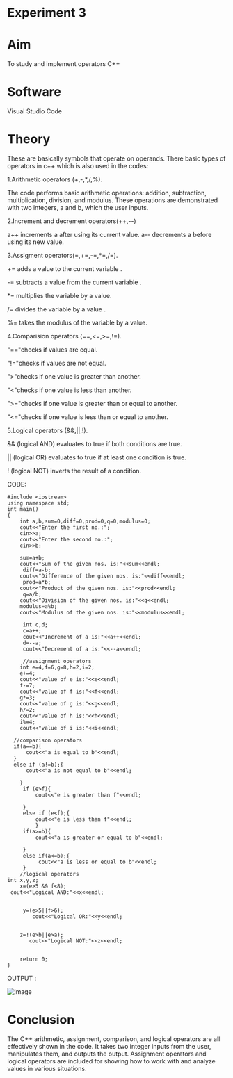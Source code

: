 # Experiment 3
# Aim 
To study and implement operators C++

# Software
Visual Studio Code

# Theory 
These are basically symbols that operate on operands. There basic types of operators in c++ which is also used in the codes:

1.Arithmetic operators (+,-,*,/,%). 

The code performs basic arithmetic operations: addition, subtraction, multiplication, division, and modulus. These operations are demonstrated with two integers, a and b, which the user inputs.

2.Increment and decrement operators(++,--)
   
a++ increments a after using its current value. a-- decrements a before using its new value.
   
3.Assigment operators(=,+=,-=,*=,/=). 

+= adds a value to the current variable .

-= subtracts a value from the current variable .

*= multiplies the variable by a value.

/= divides the variable by a value .

%= takes the modulus of the variable by a value.


4.Comparision operators (==,<=,>=,!=).
   
"=="checks if values are equal.

"!="checks if values are not equal.

">"checks if one value is greater than another.

"<"checks if one value is less than another.

">="checks if one value is greater than or equal to another.

"<="checks if one value is less than or equal to another.

   
5.Logical operators (&&,||,!). 

&& (logical AND) evaluates to true if both conditions are true.

|| (logical OR) evaluates to true if at least one condition is true.

! (logical NOT) inverts the result of a condition.

CODE:
```
#include <iostream>
using namespace std;
int main()
{
    int a,b,sum=0,diff=0,prod=0,q=0,modulus=0;
    cout<<"Enter the first no.:";
    cin>>a;
    cout<<"Enter the second no.:";
    cin>>b;
   
    sum=a+b;
    cout<<"Sum of the given nos. is:"<<sum<<endl;
     diff=a-b;
    cout<<"Difference of the given nos. is:"<<diff<<endl;
     prod=a*b;
    cout<<"Product of the given nos. is:"<<prod<<endl;
     q=a/b;
    cout<<"Division of the given nos. is:"<<q<<endl;
    modulus=a%b;
    cout<<"Modulus of the given nos. is:"<<modulus<<endl;

     int c,d;
     c=a++;
     cout<<"Increment of a is:"<<a++<<endl;
     d=--a;
     cout<<"Decrement of a is:"<<--a<<endl;
     
     //assignment operators
    int e=4,f=6,g=8,h=2,i=2;
    e+=4;
    cout<<"value of e is:"<<e<<endl;
    f-=7;
    cout<<"value of f is:"<<f<<endl;
    g*=3;
    cout<<"value of g is:"<<g<<endl;
    h/=2;
    cout<<"value of h is:"<<h<<endl;
    i%=4;
    cout<<"value of i is:"<<i<<endl;
   
  //comparison operators
  if(a==b){
      cout<<"a is equal to b"<<endl;
  }
  else if (a!=b);{
      cout<<"a is not equal to b"<<endl;
 
    }
     if (e>f){
         cout<<"e is greater than f"<<endl;
         
     }
     else if (e<f);{
         cout<<"e is less than f"<<endl;
         }
     if(a>=b){
         cout<<"a is greater or equal to b"<<endl;
         
     }
     else if(a<=b);{
          cout<<"a is less or equal to b"<<endl;
     }
    //logical operators
int x,y,z;
    x=(e>5 && f<8);
 cout<<"Logical AND:"<<x<<endl;
    
    
     y=(e>5||f>6);
        cout<<"Logical OR:"<<y<<endl;
       
    
    z=!(e>b||e>a);
       cout<<"Logical NOT:"<<z<<endl;
    
   
    return 0;
}
```
OUTPUT :

![image](https://github.com/user-attachments/assets/46c95f15-0115-4bf1-83dd-9832f70874eb)

# Conclusion

The C++ arithmetic, assignment, comparison, and logical operators are all effectively shown in the code. It takes two integer inputs from the user, manipulates them, and outputs the output. Assignment operators and logical operators are included for showing how to work with and analyze values in various situations.
